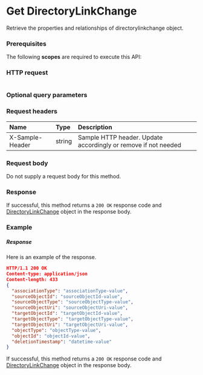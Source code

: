 # Get DirectoryLinkChange

Retrieve the properties and relationships of directorylinkchange object.
### Prerequisites
The following **scopes** are required to execute this API: 
### HTTP request
<!-- { "blockType": "ignored" } -->
```http

```
### Optional query parameters

### Request headers
| Name       | Type | Description|
|:-----------|:------|:----------|
| X-Sample-Header  | string  | Sample HTTP header. Update accordingly or remove if not needed|

### Request body
Do not supply a request body for this method.
### Response
If successful, this method returns a `200 OK` response code and [DirectoryLinkChange](../resources/directorylinkchange.md) object in the response body.
### Example
##### Response
Here is an example of the response.
<!-- {
  "blockType": "response",
  "truncated": false,
  "@odata.type": "directorylinkchange"
} -->
```json
HTTP/1.1 200 OK
Content-type: application/json
Content-length: 433
{
  "associationType": "associationType-value",
  "sourceObjectId": "sourceObjectId-value",
  "sourceObjectType": "sourceObjectType-value",
  "sourceObjectUri": "sourceObjectUri-value",
  "targetObjectId": "targetObjectId-value",
  "targetObjectType": "targetObjectType-value",
  "targetObjectUri": "targetObjectUri-value",
  "objectType": "objectType-value",
  "objectId": "objectId-value",
  "deletionTimestamp": "datetime-value"
}
```
If successful, this method returns a `200 OK` response code and [DirectoryLinkChange](../resources/directorylinkchange.md) object in the response body.

<!-- uuid: a94fafe4-7f32-42a7-8f44-3a0f39d54c1c
2015-10-16 21:10:44 UTC -->
<!-- {
  "type": "#page.annotation",
  "description": "Get DirectoryLinkChange",
  "keywords": "",
  "section": "documentation",
  "tocPath": ""
}-->